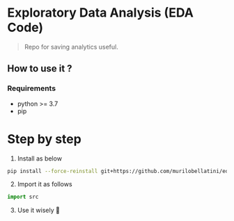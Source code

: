 # Exploratory Data Analysis (EDA Code)

> Repo for saving analytics useful.

## How to use it ?

### Requirements 

* python >= 3.7
* pip

# Step by step

1. Install as below

```bash
pip install --force-reinstall git+https://github.com/murilobellatini/eda
```

2. Import it as follows

```python
import src
```

3. Use it wisely 🦉
